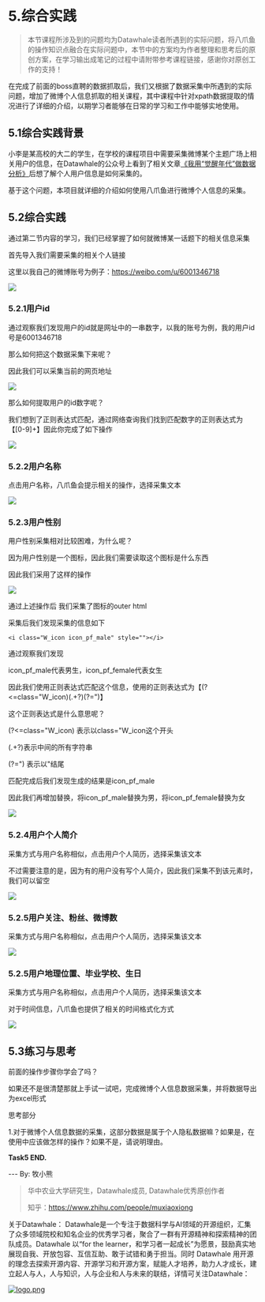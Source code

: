 # 5.综合实践

> 本节课程所涉及到的问题均为Datawhale读者所遇到的实际问题，将八爪鱼的操作知识点融合在实际问题中，本节中的方案均为作者整理和思考后的原创方案，在学习输出成笔记的过程中请附带参考课程链接，感谢你对原创工作的支持！

在完成了前面的boss直聘的数据抓取后，我们又根据了数据采集中所遇到的实际问题，增加了微博个人信息抓取的相关课程，其中课程中针对xpath数据提取的情况进行了详细的介绍，以期学习者能够在日常的学习和工作中能够实地使用。

## 5.1综合实践背景

小李是某高校的大二的学生，在学校的课程项目中需要采集微博某个主题广场上相关用户的信息，在Datawhale的公众号上看到了相关文章[《我用“觉醒年代”做数据分析》](https://mp.weixin.qq.com/s/f_euOxrMKEh5Db2ixVhTjw)后想了解个人用户信息是如何采集的。

基于这个问题，本项目就详细的介绍如何使用八爪鱼进行微博个人信息的采集。

## 5.2综合实践

通过第二节内容的学习，我们已经掌握了如何就微博某一话题下的相关信息采集

首先导入我们需要采集的相关个人链接

这里以我自己的微博账号为例子：https://weibo.com/u/6001346718

![](./img/44.png)

### 5.2.1用户id

通过观察我们发现用户的id就是网址中的一串数字，以我的账号为例，我的用户id号是6001346718

那么如何把这个数据采集下来呢？

因此我们可以采集当前的网页地址

![](./img/45.png)

那么如何提取用户的id数字呢？

我们想到了正则表达式匹配，通过网络查询我们找到匹配数字的正则表达式为【[0-9]+】因此你完成了如下操作

![](./img/20.gif)

### 5.2.2用户名称

点击用户名称，八爪鱼会提示相关的操作，选择采集文本

![](./img/46.png)

### 5.2.3用户性别

用户性别采集相对比较困难，为什么呢？

因为用户性别是一个图标，因此我们需要读取这个图标是什么东西

因此我们采用了这样的操作

![](./img/21.gif)

通过上述操作后 我们采集了图标的outer html 

采集后我们发现采集的信息如下

```
<i class="W_icon icon_pf_male" style=""></i>
```

通过观察我们发现

icon_pf_male代表男生，icon_pf_female代表女生

因此我们使用正则表达式匹配这个信息，使用的正则表达式为【(?<=class="W_icon)(.+?)(?=")】

这个正则表达式是什么意思呢？

(?<=class="W_icon) 表示以class="W_icon这个开头

(.+?)表示中间的所有字符串

(?=") 表示以"结尾

匹配完成后我们发现生成的结果是icon_pf_male

因此我们再增加替换，将icon_pf_male替换为男，将icon_pf_female替换为女

![](./img/47.png)

### 5.2.4用户个人简介

采集方式与用户名称相似，点击用户个人简历，选择采集该文本

不过需要注意的是，因为有的用户没有写个人简介，因此我们采集不到该元素时，我们可以留空

![](./img/48.png)

### 5.2.5用户关注、粉丝、微博数

采集方式与用户名称相似，点击用户个人简历，选择采集该文本

![](./img/49.png)

### 5.2.5用户地理位置、毕业学校、生日

采集方式与用户名称相似，点击用户个人简历，选择采集该文本

对于时间信息，八爪鱼也提供了相关的时间格式化方式

![](./img/22.gif)

## 5.3练习与思考

前面的操作步骤你学会了吗？

如果还不是很清楚那就上手试一试吧，完成微博个人信息数据采集，并将数据导出为excel形式

思考部分

1.对于微博个人信息数据的采集，这部分数据是属于个人隐私数据嘛？如果是，在使用中应该做怎样的操作？如果不是，请说明理由。

**Task5 END.**

--- By: 牧小熊

> 华中农业大学研究生，Datawhale成员, Datawhale优秀原创作者
>
> 知乎：https://www.zhihu.com/people/muxiaoxiong

关于Datawhale： Datawhale是一个专注于数据科学与AI领域的开源组织，汇集了众多领域院校和知名企业的优秀学习者，聚合了一群有开源精神和探索精神的团队成员。Datawhale 以“for the learner，和学习者一起成长”为愿景，鼓励真实地展现自我、开放包容、互信互助、敢于试错和勇于担当。同时 Datawhale 用开源的理念去探索开源内容、开源学习和开源方案，赋能人才培养，助力人才成长，建立起人与人，人与知识，人与企业和人与未来的联结，详情可关注Datawhale：

[![logo.png](https://camo.githubusercontent.com/8578ee173c78b587d5058439bbd0b98fa39c173def229a8c3d957e62aac0b649/68747470733a2f2f696d672d626c6f672e6373646e696d672e636e2f323032303039313330313032323639382e706e67237069635f63656e746572)](https://camo.githubusercontent.com/8578ee173c78b587d5058439bbd0b98fa39c173def229a8c3d957e62aac0b649/68747470733a2f2f696d672d626c6f672e6373646e696d672e636e2f323032303039313330313032323639382e706e67237069635f63656e746572)